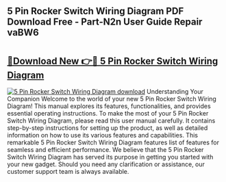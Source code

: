 ## 5 Pin Rocker Switch Wiring Diagram PDF Download Free - Part-N2n User Guide Repair vaBW6

# <h2><a href="http://dfj9qx.blite.top/?on=5+Pin+Rocker+Switch+Wiring+Diagram">🔗Download New 👉🔴 5 Pin Rocker Switch Wiring Diagram</a></h2>

[![5 Pin Rocker Switch Wiring Diagram download](https://i.imgur.com/lujVjoI.png)](http://dfj9qx.blite.top/?on=5+Pin+Rocker+Switch+Wiring+Diagram)
Understanding Your Companion Welcome to the world of your new 5 Pin Rocker Switch Wiring Diagram! This manual explores its features, functionalities, and provides essential operating instructions. To make the most of your 5 Pin Rocker Switch Wiring Diagram, please read this user manual carefully. It contains step-by-step instructions for setting up the product, as well as detailed information on how to use its various features and capabilities. This remarkable 5 Pin Rocker Switch Wiring Diagram features list of features for seamless and efficient performance. We believe that the 5 Pin Rocker Switch Wiring Diagram has served its purpose in getting you started with your new gadget. Should you need any clarification or assistance, our customer support team is always available.
